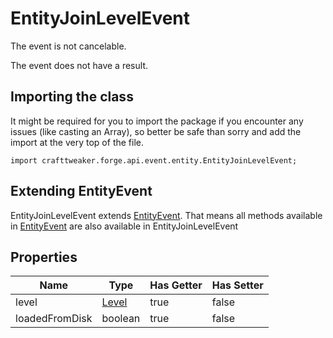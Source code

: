 # EntityJoinLevelEvent

The event is not cancelable.

The event does not have a result.

## Importing the class

It might be required for you to import the package if you encounter any issues (like casting an Array), so better be safe than sorry and add the import at the very top of the file.
```zenscript
import crafttweaker.forge.api.event.entity.EntityJoinLevelEvent;
```


## Extending EntityEvent

EntityJoinLevelEvent extends [EntityEvent](/forge/api/event/entity/EntityEvent). That means all methods available in [EntityEvent](/forge/api/event/entity/EntityEvent) are also available in EntityJoinLevelEvent

## Properties

|      Name      |               Type                | Has Getter | Has Setter |
|----------------|-----------------------------------|------------|------------|
| level          | [Level](/vanilla/api/world/Level) | true       | false      |
| loadedFromDisk | boolean                           | true       | false      |

